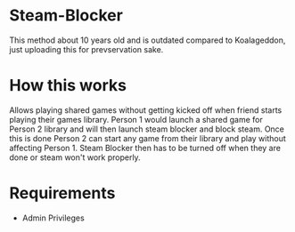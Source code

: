 # Steam-Blocker
This method about 10 years old and is outdated compared to Koalageddon, just uploading this for prevservation sake.

# How this works
Allows playing shared games without getting kicked off when friend starts playing their games library. Person 1 would launch a shared game for Person 2 library and will then launch steam blocker and block steam. Once this is done Person 2 can start any game from their library and play without affecting Person 1. Steam Blocker then has to be turned off when they are done or steam won't work properly.

# Requirements
* Admin Privileges 
